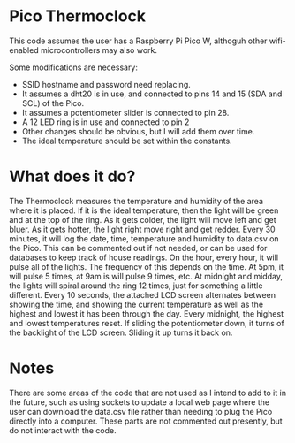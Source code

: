 # Pico Thermoclock
This code assumes the user has a Raspberry Pi Pico W, althoguh other wifi-enabled microcontrollers may also work.

Some modifications are necessary:
- SSID hostname and password need replacing.
- It assumes a dht20 is in use, and connected to pins 14 and 15 (SDA and SCL) of the Pico.
- It assumes a potentiometer slider is connected to pin 28.
- A 12 LED ring is in use and connected to pin 2
- Other changes should be obvious, but I will add them over time.
- The ideal temperature should be set within the constants.

# What does it do?
The Thermoclock measures the temperature and humidity of the area where it is placed.
If it is the ideal temperature, then the light will be green and at the top of the ring. 
As it gets colder, the light will move left and get bluer.
As it gets hotter, the light right move right and get redder. 
Every 30 minutes, it will log the date, time, temperature and humidity to data.csv on the Pico. This can be commented out if not needed, or can be used for databases to keep track of house readings. 
On the hour, every hour, it will pulse all of the lights. The frequency of this depends on the time. At 5pm, it will pulse 5 times, at 9am is will pulse 9 times, etc.
At midnight and midday, the lights will spiral around the ring 12 times, just for something a little different.
Every 10 seconds, the attached LCD screen alternates between showing the time, and showing the current temperature as well as the highest and lowest it has been through the day. 
Every midnight, the highest and lowest temperatures reset.
If sliding the potentiometer down, it turns of the backlight of the LCD screen. Sliding it up turns it back on. 

# Notes
There are some areas of the code that are not used as I intend to add to it in the future, such as using sockets to update a local web page where the user can download the data.csv file rather than needing to plug the Pico directly into a computer. These parts are not commented out presently, but do not interact with the code.
